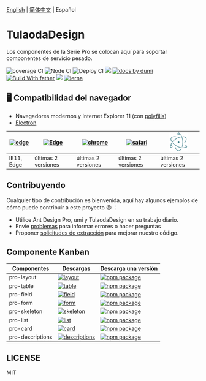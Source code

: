 [English](./README.en-US.md) | [简体中文](./README.zh-CN.md) | Español

# TulaodaDesign

Los componentes de la Serie Pro se colocan aquí para soportar componentes de servicio pesado.

![coverage CI](https://github.com/ant-design/pro-components/workflows/coverage%20CI/badge.svg) ![Node CI](https://github.com/ant-design/pro-components/workflows/Node%20CI/badge.svg) ![Deploy CI](https://github.com/ant-design/pro-components/workflows/Deploy%20CI/badge.svg) [![](https://codecov.io/gh/ant-design/pro-components/branch/master/graph/badge.svg)](https://codecov.io/gh/ant-design/pro-components) [![ docs by dumi](https://img.shields.io/badge/docs%20by-dumi-blue)](https://d.umijs.org/) [![Build With father](https://img.shields.io/badge/build%20with-father-028fe4.svg)](https://github.com/umijs/father/) [![](https://badgen.net/badge/icon/Ant%20Design?icon=https://gw.alipayobjects.com/zos/antfincdn/Pp4WPgVDB3/KDpgvguMpGfqaHPjicRK.svg&label)](https://ant.design) [![lerna](https://img.shields.io/badge/maintained%20with-lerna-cc00ff.svg)](https://lerna.js.org/)

## 🖥 Compatibilidad del navegador

- Navegadores modernos y Internet Explorer 11 (con [polyfills](https://stackoverflow.com/questions/57020976/polyfills-in-2019-for-ie11))
- [Electron](https://www.electronjs.org/)

| [![edge](https://raw.githubusercontent.com/alrra/browser-logos/master/src/edge/edge_48x48.png)](http://godban.github.io/browsers-support-badges/) | [![Edge](https://raw.githubusercontent.com/alrra/browser-logos/master/src/firefox/firefox_48x48.png)](http://godban.github.io/browsers-support-badges/) | [![chrome](https://raw.githubusercontent.com/alrra/browser-logos/master/src/chrome/chrome_48x48.png)](http://godban.github.io/browsers-support-badges/) | [![safari](https://raw.githubusercontent.com/alrra/browser-logos/master/src/safari/safari_48x48.png)](http://godban.github.io/browsers-support-badges/) | [![electron_48x48](https://raw.githubusercontent.com/alrra/browser-logos/master/src/electron/electron_48x48.png)](http://godban.github.io/browsers-support-badges/) |
| --- | --- | --- | --- | --- |
| IE11, Edge | últimas 2 versiones | últimas 2 versiones | últimas 2 versiones | últimas 2 versiones |

## Contribuyendo

Cualquier tipo de contribución es bienvenida, aquí hay algunos ejemplos de cómo puede contribuir a este proyecto 😃 ：

- Utilice Ant Design Pro, umi y TulaodaDesign en su trabajo diario.
- Envie [problemas](https://github.com/ant-design/pro-components/issues) para informar errores o hacer preguntas
- Proponer [solicitudes de extracción](https://github.com/ant-design/pro-components/pulls) para mejorar nuestro código.

## Componente Kanban

| Componentes | Descargas | Descarga una versión |
| --- | --- | --- |
| pro-layout | [![layout](https://img.shields.io/npm/dw/@ant-design/pro-layout.svg)](https://www.npmjs.com/package/@ant-design/pro-layout) | [![npm package](https://img.shields.io/npm/v/@ant-design/pro-layout.svg?style=flat-square?style=flat-square)](https://www.npmjs.com/package/@ant-design/pro-layout) |
| pro-table | [![table](https://img.shields.io/npm/dw/@ant-design/pro-table.svg)](https://www.npmjs.com/package/@ant-design/pro-table) | [![npm package](https://img.shields.io/npm/v/@ant-design/pro-table.svg?style=flat-square?style=flat-square)](https://www.npmjs.com/package/@ant-design/pro-table) |
| pro-field | [![field](https://img.shields.io/npm/dw/@ant-design/pro-field.svg)](https://www.npmjs.com/package/@ant-design/pro-field) | [![npm package](https://img.shields.io/npm/v/@ant-design/pro-field.svg?style=flat-square?style=flat-square)](https://www.npmjs.com/package/@ant-design/pro-field) |
| pro-form | [![form](https://img.shields.io/npm/dw/@ant-design/pro-form.svg)](https://www.npmjs.com/package/@ant-design/pro-form) | [![npm package](https://img.shields.io/npm/v/@ant-design/pro-form.svg?style=flat-square?style=flat-square)](https://www.npmjs.com/package/@ant-design/pro-form) |
| pro-skeleton | [![skeleton](https://img.shields.io/npm/dw/@ant-design/pro-skeleton.svg)](https://www.npmjs.com/package/@ant-design/pro-skeleton) | [![npm package](https://img.shields.io/npm/v/@ant-design/pro-skeleton.svg?style=flat-square?style=flat-square)](https://www.npmjs.com/package/@ant-design/pro-skeleton) |
| pro-list | [![list](https://img.shields.io/npm/dw/@ant-design/pro-list.svg)](https://www.npmjs.com/package/@ant-design/pro-list) | [![npm package](https://img.shields.io/npm/v/@ant-design/pro-list.svg?style=flat-square?style=flat-square)](https://www.npmjs.com/package/@ant-design/pro-list) |
| pro-card | [![card](https://img.shields.io/npm/dw/@ant-design/pro-card.svg)](https://www.npmjs.com/package/@ant-design/pro-card) | [![npm package](https://img.shields.io/npm/v/@ant-design/pro-card.svg?style=flat-square?style=flat-square)](https://www.npmjs.com/package/@ant-design/pro-card) |
| pro-descriptions | [![descriptions](https://img.shields.io/npm/dw/@ant-design/pro-card.svg)](https://www.npmjs.com/package/@ant-design/pro-descriptions) | [![npm package](https://img.shields.io/npm/v/@ant-design/pro-descriptions.svg?style=flat-square?style=flat-square)](https://www.npmjs.com/package/@ant-design/pro-descriptions) |

## LICENSE

MIT
